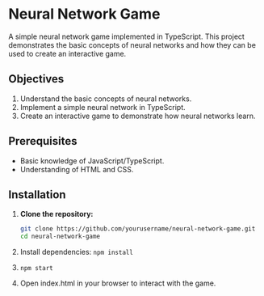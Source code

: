 # Neural Network Game

A simple neural network game implemented in TypeScript. This project demonstrates the basic concepts of neural networks and how they can be used to create an interactive game.

## Objectives
1. Understand the basic concepts of neural networks.
2. Implement a simple neural network in TypeScript.
3. Create an interactive game to demonstrate how neural networks learn.

## Prerequisites
- Basic knowledge of JavaScript/TypeScript.
- Understanding of HTML and CSS.


## Installation

1. **Clone the repository:**

   ```bash
   git clone https://github.com/yourusername/neural-network-game.git
   cd neural-network-game
   ```
2. Install dependencies:
   ```npm install ```
3. ```npm start```
4.  Open index.html in your browser to interact with the game.
